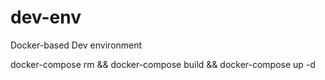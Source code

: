 # dev-env
Docker-based Dev environment

docker-compose rm && docker-compose build && docker-compose up -d
